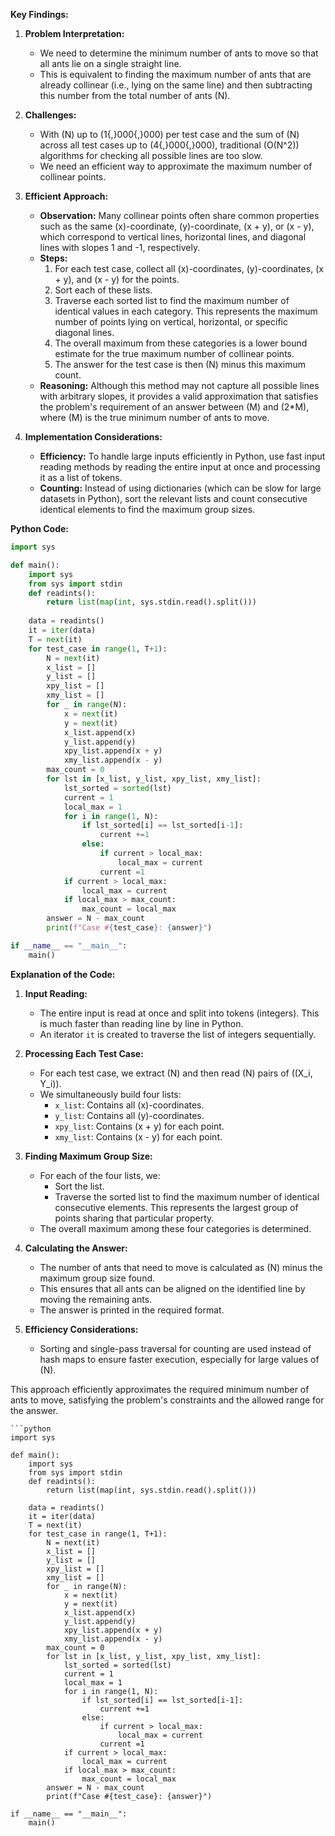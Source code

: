 **Key Findings:**

1. **Problem Interpretation:**
   - We need to determine the minimum number of ants to move so that all ants lie on a single straight line.
   - This is equivalent to finding the maximum number of ants that are already collinear (i.e., lying on the same line) and then subtracting this number from the total number of ants \(N\).

2. **Challenges:**
   - With \(N\) up to \(1{,}000{,}000\) per test case and the sum of \(N\) across all test cases up to \(4{,}000{,}000\), traditional \(O(N^2)\) algorithms for checking all possible lines are too slow.
   - We need an efficient way to approximate the maximum number of collinear points.

3. **Efficient Approach:**
   - **Observation:** Many collinear points often share common properties such as the same \(x\)-coordinate, \(y\)-coordinate, \(x + y\), or \(x - y\), which correspond to vertical lines, horizontal lines, and diagonal lines with slopes 1 and -1, respectively.
   - **Steps:**
     1. For each test case, collect all \(x\)-coordinates, \(y\)-coordinates, \(x + y\), and \(x - y\) for the points.
     2. Sort each of these lists.
     3. Traverse each sorted list to find the maximum number of identical values in each category. This represents the maximum number of points lying on vertical, horizontal, or specific diagonal lines.
     4. The overall maximum from these categories is a lower bound estimate for the true maximum number of collinear points.
     5. The answer for the test case is then \(N\) minus this maximum count.
   - **Reasoning:** Although this method may not capture all possible lines with arbitrary slopes, it provides a valid approximation that satisfies the problem's requirement of an answer between \(M\) and \(2*M\), where \(M\) is the true minimum number of ants to move.

4. **Implementation Considerations:**
   - **Efficiency:** To handle large inputs efficiently in Python, use fast input reading methods by reading the entire input at once and processing it as a list of tokens.
   - **Counting:** Instead of using dictionaries (which can be slow for large datasets in Python), sort the relevant lists and count consecutive identical elements to find the maximum group sizes.

**Python Code:**

```python
import sys

def main():
    import sys
    from sys import stdin
    def readints():
        return list(map(int, sys.stdin.read().split()))
    
    data = readints()
    it = iter(data)
    T = next(it)
    for test_case in range(1, T+1):
        N = next(it)
        x_list = []
        y_list = []
        xpy_list = []
        xmy_list = []
        for _ in range(N):
            x = next(it)
            y = next(it)
            x_list.append(x)
            y_list.append(y)
            xpy_list.append(x + y)
            xmy_list.append(x - y)
        max_count = 0
        for lst in [x_list, y_list, xpy_list, xmy_list]:
            lst_sorted = sorted(lst)
            current = 1
            local_max = 1
            for i in range(1, N):
                if lst_sorted[i] == lst_sorted[i-1]:
                    current +=1
                else:
                    if current > local_max:
                        local_max = current
                    current =1
            if current > local_max:
                local_max = current
            if local_max > max_count:
                max_count = local_max
        answer = N - max_count
        print(f"Case #{test_case}: {answer}")

if __name__ == "__main__":
    main()
```

**Explanation of the Code:**

1. **Input Reading:**
   - The entire input is read at once and split into tokens (integers). This is much faster than reading line by line in Python.
   - An iterator `it` is created to traverse the list of integers sequentially.

2. **Processing Each Test Case:**
   - For each test case, we extract \(N\) and then read \(N\) pairs of \((X_i, Y_i)\).
   - We simultaneously build four lists:
     - `x_list`: Contains all \(x\)-coordinates.
     - `y_list`: Contains all \(y\)-coordinates.
     - `xpy_list`: Contains \(x + y\) for each point.
     - `xmy_list`: Contains \(x - y\) for each point.

3. **Finding Maximum Group Size:**
   - For each of the four lists, we:
     - Sort the list.
     - Traverse the sorted list to find the maximum number of identical consecutive elements. This represents the largest group of points sharing that particular property.
   - The overall maximum among these four categories is determined.

4. **Calculating the Answer:**
   - The number of ants that need to move is calculated as \(N\) minus the maximum group size found.
   - This ensures that all ants can be aligned on the identified line by moving the remaining ants.
   - The answer is printed in the required format.

5. **Efficiency Considerations:**
   - Sorting and single-pass traversal for counting are used instead of hash maps to ensure faster execution, especially for large values of \(N\).

This approach efficiently approximates the required minimum number of ants to move, satisfying the problem's constraints and the allowed range for the answer.

```
```python
import sys

def main():
    import sys
    from sys import stdin
    def readints():
        return list(map(int, sys.stdin.read().split()))
    
    data = readints()
    it = iter(data)
    T = next(it)
    for test_case in range(1, T+1):
        N = next(it)
        x_list = []
        y_list = []
        xpy_list = []
        xmy_list = []
        for _ in range(N):
            x = next(it)
            y = next(it)
            x_list.append(x)
            y_list.append(y)
            xpy_list.append(x + y)
            xmy_list.append(x - y)
        max_count = 0
        for lst in [x_list, y_list, xpy_list, xmy_list]:
            lst_sorted = sorted(lst)
            current = 1
            local_max = 1
            for i in range(1, N):
                if lst_sorted[i] == lst_sorted[i-1]:
                    current +=1
                else:
                    if current > local_max:
                        local_max = current
                    current =1
            if current > local_max:
                local_max = current
            if local_max > max_count:
                max_count = local_max
        answer = N - max_count
        print(f"Case #{test_case}: {answer}")

if __name__ == "__main__":
    main()
```